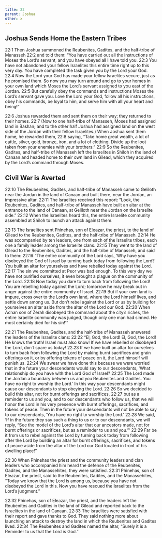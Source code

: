 ```yaml
---
title: 22
parent: Joshua
other: x
---
```


## Joshua Sends Home the Eastern Tribes

<a name="22:1">22:1</a> Then Joshua summoned the Reubenites, Gadites, and the half-tribe of Manasseh <a name="22:2">22:2</a> and told them: “You have carried out all the instructions of Moses the Lord’s servant, and you have obeyed all I have told you. <a name="22:3">22:3</a> You have not abandoned your fellow Israelites this entire time right up to this very day. You have completed the task given you by the Lord your God. <a name="22:4">22:4</a> Now the Lord your God has made your fellow Israelites secure, just as he promised them. So now you may turn around and go to your homes in your own land which Moses the Lord’s servant assigned to you east of the Jordan. <a name="22:5">22:5</a> But carefully obey the commands and instructions Moses the Lord’s servant gave you. Love the Lord your God, follow all his instructions, obey his commands, be loyal to him, and serve him with all your heart and being!”

<a name="22:6">22:6</a> Joshua rewarded them and sent them on their way; they returned to their homes. <a name="22:7">22:7</a> (Now to one half-tribe of Manasseh, Moses had assigned land in Bashan; and to the other half Joshua had assigned land on the west side of the Jordan with their fellow Israelites.) When Joshua sent them home, he rewarded them, <a name="22:8">22:8</a> saying, “Take home great wealth, a lot of cattle, silver, gold, bronze, iron, and a lot of clothing. Divide up the loot taken from your enemies with your brothers.” <a name="22:9">22:9</a> So the Reubenites, Gadites, and half-tribe of Manasseh left the Israelites in Shiloh in the land of Canaan and headed home to their own land in Gilead, which they acquired by the Lord’s command through Moses.

## Civil War is Averted

<a name="22:10">22:10</a> The Reubenites, Gadites, and half-tribe of Manasseh came to Geliloth near the Jordan in the land of Canaan and built there, near the Jordan, an impressive altar. <a name="22:11">22:11</a> The Israelites received this report: “Look, the Reubenites, Gadites, and half-tribe of Manasseh have built an altar at the entrance to the land of Canaan, at Geliloth near the Jordan on the Israelite side.” <a name="22:12">22:12</a> When the Israelites heard this, the entire Israelite community assembled at Shiloh to launch an attack against them.

<a name="22:13">22:13</a> The Israelites sent Phinehas, son of Eleazar, the priest, to the land of Gilead to the Reubenites, Gadites, and the half-tribe of Manasseh. <a name="22:14">22:14</a> He was accompanied by ten leaders, one from each of the Israelite tribes, each one a family leader among the Israelite clans. <a name="22:15">22:15</a> They went to the land of Gilead to the Reubenites, Gadites, and the half-tribe of Manasseh, and said to them: <a name="22:16">22:16</a> “The entire community of the Lord says, ‘Why have you disobeyed the God of Israel by turning back today from following the Lord? You built an altar for yourselves and have rebelled today against the Lord. <a name="22:17">22:17</a> The sin we committed at Peor was bad enough. To this very day we have not purified ourselves; it even brought a plague on the community of the Lord. <a name="22:18">22:18</a> Now today you dare to turn back from following the Lord! You are rebelling today against the Lord; tomorrow he may break out in anger against the entire community of Israel. <a name="22:19">22:19</a> But if your own land is impure, cross over to the Lord’s own land, where the Lord himself lives, and settle down among us. But don’t rebel against the Lord or us by building for yourselves an altar aside from the altar of the Lord our God. <a name="22:20">22:20</a> When Achan son of Zerah disobeyed the command about the city’s riches, the entire Israelite community was judged, though only one man had sinned. He most certainly died for his sin!’”

<a name="22:21">22:21</a> The Reubenites, Gadites, and the half-tribe of Manasseh answered the leaders of the Israelite clans: <a name="22:22">22:22</a> “El, God, the Lord! El, God, the Lord! He knows the truth! Israel must also know! If we have rebelled or disobeyed the Lord, don’t spare us today! <a name="22:23">22:23</a> If we have built an altar for ourselves to turn back from following the Lord by making burnt sacrifices and grain offerings on it, or by offering tokens of peace on it, the Lord himself will punish us. <a name="22:24">22:24</a> We swear we have done this because we were worried that in the future your descendants would say to our descendants, ‘What relationship do you have with the Lord God of Israel? <a name="22:25">22:25</a> The Lord made the Jordan a boundary between us and you Reubenites and Gadites. You have no right to worship the Lord.’ In this way your descendants might cause our descendants to stop obeying the Lord. <a name="22:26">22:26</a> So we decided to build this altar, not for burnt offerings and sacrifices, <a name="22:27">22:27</a> but as a reminder to us and you, and to our descendants who follow us, that we will honor the Lord in his very presence with burnt offerings, sacrifices, and tokens of peace. Then in the future your descendants will not be able to say to our descendants, ‘You have no right to worship the Lord.’ <a name="22:28">22:28</a> We said, ‘If in the future they say such a thing to us or to our descendants, we will reply, “See the model of the Lord’s altar that our ancestors made, not for burnt offerings or sacrifices, but as a reminder to us and you.”’ <a name="22:29">22:29</a> Far be it from us to rebel against the Lord by turning back today from following after the Lord by building an altar for burnt offerings, sacrifices, and tokens of peace aside from the altar of the Lord our God located in front of his dwelling place!”

<a name="22:30">22:30</a> When Phinehas the priest and the community leaders and clan leaders who accompanied him heard the defense of the Reubenites, Gadites, and the Manassehites, they were satisfied. <a name="22:31">22:31</a> Phinehas, son of Eleazar, the priest, said to the Reubenites, Gadites, and the Manassehites, “Today we know that the Lord is among us, because you have not disobeyed the Lord in this. Now you have rescued the Israelites from the Lord’s judgment.”

<a name="22:32">22:32</a> Phinehas, son of Eleazar, the priest, and the leaders left the Reubenites and Gadites in the land of Gilead and reported back to the Israelites in the land of Canaan. <a name="22:33">22:33</a> The Israelites were satisfied with their report and gave thanks to God. They said nothing more about launching an attack to destroy the land in which the Reubenites and Gadites lived. <a name="22:34">22:34</a> The Reubenites and Gadites named the altar, “Surely it is a Reminder to us that the Lord is God.”